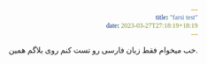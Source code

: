 ```yaml
---
title: "farsi test"
date: 2023-03-27T27:18:19+18:19
---
```


<style>
    *{font-family: 'Vazir'; text-align: right;}
</style>
خب میخوام فقط زبان فارسی رو تست کنم روی بلاگم همین.


